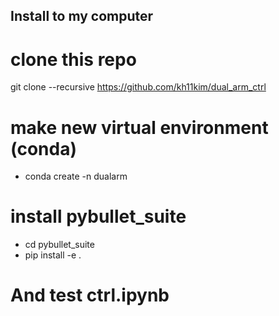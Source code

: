 ## Install to my computer

# clone this repo
git clone --recursive https://github.com/kh11kim/dual_arm_ctrl

# make new virtual environment (conda)
* conda create -n dualarm 

# install pybullet_suite
* cd pybullet_suite
* pip install -e .

# And test ctrl.ipynb
